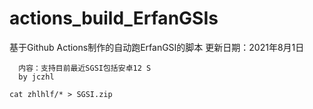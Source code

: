 # actions_build_ErfanGSIs #

基于Github Actions制作的自动跑ErfanGSI的脚本
更新日期：2021年8月1日
```
  内容：支持目前最近SGSI包括安卓12 S
  by jczhl
```
```
cat zhlhlf/* > SGSI.zip
```


